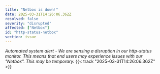 ```yaml
---
title: "Netbox is down!"
date: 2025-03-31T14:26:06.362Z
resolved: false
severity: "disrupted"
affected: ["Netbox"]
id: "http-status-netbox"
section: issue
---
```


**Automated system alert* - We are sensing a disruption in our http-status monitor. This means that end users may experience issues with our "Netbox". This may be temporary.* {{< track "2025-03-31T14:26:06.362Z" >}}
